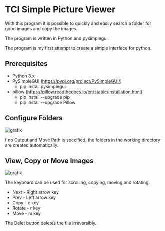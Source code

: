 # TCI Simple Picture Viewer

With this program it is possible to quickly and easily search a folder for good images and copy the images. 

The program is written in Python and pysimplegui. 

The program is my first attempt to create a simple interface for python. 

## Prerequisites

* Python 3.x
* PySimpleGUI (https://pypi.org/project/PySimpleGUI/)
  * pip install pysimplegui
* pillow (https://pillow.readthedocs.io/en/stable/installation.html)
  * pip install --upgrade pip
  * pip install --upgrade Pillow


## Configure Folders

![grafik](https://user-images.githubusercontent.com/12540138/93324254-ec426f80-f815-11ea-9935-3b12921e626b.png)

f no Output and Move Path is specified, the folders in the working directory are created automatically.

## View, Copy or Move Images

![grafik](https://user-images.githubusercontent.com/12540138/93336313-e48bc680-f827-11ea-9b45-7c09a55a9f81.png)

The keyboard can be used for scrolling, copying, moving and rotating.
* Next - Right arrow key
* Prev - Left arrow key
* Copy - c key
* Rotate - r key
* Move -  m key

The Delet button deletes the file irreversibly. 
